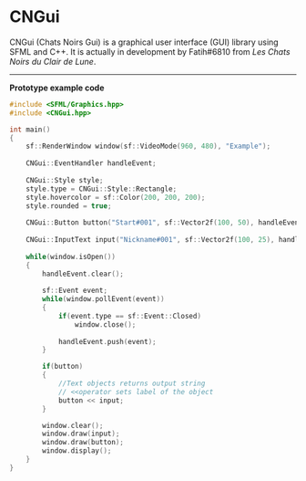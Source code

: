 # CNGui

CNGui (Chats Noirs Gui) is a graphical user interface (GUI) library using SFML and C++.
It is actually in development by Fatih#6810 from *Les Chats Noirs du Clair de Lune*.

***
**Prototype example code**


```cpp
#include <SFML/Graphics.hpp>
#include <CNGui.hpp>

int main()
{
    sf::RenderWindow window(sf::VideoMode(960, 480), "Example");
    
    CNGui::EventHandler handleEvent;
    
    CNGui::Style style;
    style.type = CNGui::Style::Rectangle;
    style.hovercolor = sf::Color(200, 200, 200);
    style.rounded = true;
    
    CNGui::Button button("Start#001", sf::Vector2f(100, 50), handleEvent, style);
    
    CNGui::InputText input("Nickname#001", sf::Vector2f(100, 25), handleEvent, CNGui::Style::Default);
    
    while(window.isOpen())
    {
        handleEvent.clear();
    
        sf::Event event;
        while(window.pollEvent(event))
        {
            if(event.type == sf::Event::Closed)
                window.close();
                
            handleEvent.push(event);
        }

        if(button)
        {
            //Text objects returns output string
            // <<operator sets label of the object
            button << input; 
        }

        window.clear();
        window.draw(input);
        window.draw(button);
        window.display();
    }
}
```


